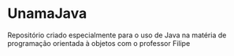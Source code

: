 # UnamaJava
Repositório criado especialmente para o uso de Java na matéria de programação orientada à objetos com o professor Filipe
